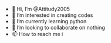 - 👋 Hi, I’m @Attitudy2005
- 👀 I’m interested in creating codes
- 🌱 I’m currently learning python
- 💞️ I’m looking to collaborate on nothing
- 📫 How to reach me i

<!---
Attitudy2005/Attitudy2005 is a ✨ special ✨ repository because its `README.md` (this file) appears on your GitHub profile.
You can click the Preview link to take a look at your changes.
--->
